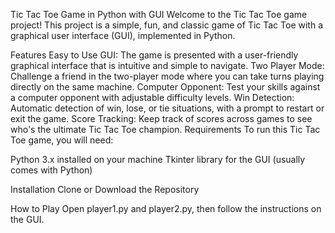 Tic Tac Toe Game in Python with GUI
Welcome to the Tic Tac Toe game project! This project is a simple, fun, and classic game of Tic Tac Toe with a graphical user interface (GUI), implemented in Python. 

Features
Easy to Use GUI: The game is presented with a user-friendly graphical interface that is intuitive and simple to navigate.
Two Player Mode: Challenge a friend in the two-player mode where you can take turns playing directly on the same machine.
Computer Opponent: Test your skills against a computer opponent with adjustable difficulty levels.
Win Detection: Automatic detection of win, lose, or tie situations, with a prompt to restart or exit the game.
Score Tracking: Keep track of scores across games to see who's the ultimate Tic Tac Toe champion.
Requirements
To run this Tic Tac Toe game, you will need:

Python 3.x installed on your machine
Tkinter library for the GUI (usually comes with Python)

Installation
Clone or Download the Repository

How to Play
Open player1.py and player2.py, then follow the instructions on the GUI.
